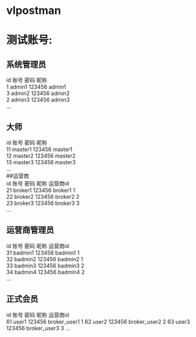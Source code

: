 # vlpostman

# 测试账号:

## 系统管理员  
   id       账号               密码      昵称   
   1      admin1             123456   admin1  
   3      admin2             123456   admin2  
   2      admin3             123456   admin3  
    ... 
## 大师  
   id    账号                 密码       昵称  
   11    master1             123456    master1  
   12    master2             123456    master2    
   13    master3             123456    master3    
    ...  
##运营商  
   id      账号               密码       昵称       运营商id  
   21     broker1           123456    broker1       1  
   22     broker2           123456    broker2       2  
   23     broker3           123456    broker3       3  
    ...
## 运营商管理员  
   id      账号              密码       昵称        运营商id  
   31      badmin1           123456    badmin1         1  
   32      badmin2           123456    badmin2         1  
   33      badmin3           123456    badmin3         2  
   34      badmin4           123456    badmin4         2  
   ...
## 正式会员  
   id      账号              密码       昵称           运营商id  
   61     user1             123456    broker_user1     1
   62     user2             123456    broker_user2     2
   63     user3             123456    broker_user3     3
    ...
